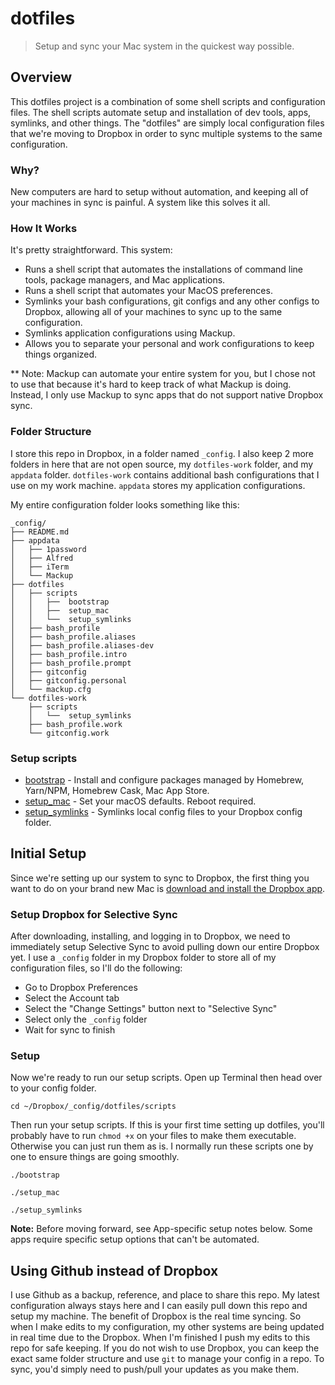# dotfiles
> Setup and sync your Mac system in the quickest way possible.

## Overview
This dotfiles project is a combination of some shell scripts and configuration files. The shell scripts automate setup and installation of dev tools, apps, symlinks, and other things. The "dotfiles" are simply local configuration files that we're moving to Dropbox in order to sync multiple systems to the same configuration.

### Why?
New computers are hard to setup without automation, and keeping all of your machines in sync is painful. A system like this solves it all.

### How It Works
It's pretty straightforward. This system:

* Runs a shell script that automates the installations of command line tools, package managers, and Mac applications.
* Runs a shell script that automates your MacOS preferences.
* Symlinks your bash configurations, git configs and any other configs to Dropbox, allowing all of your machines to sync up to the same configuration.
* Symlinks application configurations using Mackup.
* Allows you to separate your personal and work configurations to keep things organized.

** Note: Mackup can automate your entire system for you, but I chose not to use that because it's hard to keep track of what Mackup is doing. Instead, I only use Mackup to sync apps that do not support native Dropbox sync.

### Folder Structure
I store this repo in Dropbox, in a folder named `_config`. I also keep 2 more folders in here that are not open source, my `dotfiles-work` folder, and my `appdata` folder. `dotfiles-work` contains additional bash configurations that I use on my work machine. `appdata` stores my application configurations.

My entire configuration folder looks something like this:

```shell
_config/
├── README.md
├── appdata
│   ├── 1password
│   ├── Alfred
│   ├── iTerm
│   └── Mackup
├── dotfiles
│   ├── scripts
│   │   ├──  bootstrap
│   │   ├──  setup_mac
│   │   └──  setup_symlinks
│   ├── bash_profile
│   ├── bash_profile.aliases
│   ├── bash_profile.aliases-dev
│   ├── bash_profile.intro
│   ├── bash_profile.prompt
│   ├── gitconfig
│   ├── gitconfig.personal
│   └── mackup.cfg
└── dotfiles-work
    ├── scripts
    │   └──  setup_symlinks
    ├── bash_profile.work
    └── gitconfig.work
```

### Setup scripts

* [bootstrap](/dotfiles/scripts/bootstrap) - Install and configure packages managed by Homebrew, Yarn/NPM, Homebrew Cask, Mac App Store.
* [setup_mac](/dotfiles/scripts/setup_mac) - Set your macOS defaults. Reboot required.
* [setup_symlinks](/dotfiles/scripts/setup_symlinks) - Symlinks local config files to your Dropbox config folder.


## Initial Setup

Since we're setting up our system to sync to Dropbox, the first thing you want to do on your brand new Mac is [download and install the Dropbox app](https://www.dropbox.com/downloading).

### Setup Dropbox for Selective Sync
After downloading, installing, and logging in to Dropbox, we need to immediately setup Selective Sync to avoid pulling down our entire Dropbox yet. I use a `_config` folder in my Dropbox folder to store all of my configuration files, so I'll do the following:

* Go to Dropbox Preferences
* Select the Account tab
* Select the "Change Settings" button next to "Selective Sync"
* Select only the `_config` folder
* Wait for sync to finish

### Setup
Now we're ready to run our setup scripts. Open up Terminal then head over to your config folder.

```shell
cd ~/Dropbox/_config/dotfiles/scripts
```
Then run your setup scripts. If this is your first time setting up dotfiles, you'll probably have to run `chmod +x` on your files to make them executable. Otherwise you can just run them as is. I normally run these scripts one by one to ensure things are going smoothly.

```shell
./bootstrap

./setup_mac

./setup_symlinks
```

**Note:** Before moving forward, see App-specific setup notes below. Some apps require specific setup options that can't be automated.


## Using Github instead of Dropbox
I use Github as a backup, reference, and place to share this repo. My latest configuration always stays here and I can easily pull down this repo and setup my machine. The benefit of Dropbox is the real time syncing. So when I make edits to my configuration, my other systems are being updated in real time due to the Dropbox. When I'm finished I push my edits to this repo for safe keeping. If you do not wish to use Dropbox, you can keep the exact same folder structure and use `git` to manage your config in a repo. To sync, you'd simply need to push/pull your updates as you make them.
